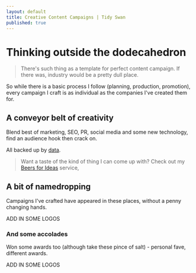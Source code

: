 ```yaml
---
layout: default
title: Creative Content Campaigns | Tidy Swan
published: true
---
```


# Thinking outside the dodecahedron

> There's such thing as a template for perfect content campaign. If there was, industry would be a pretty dull place.

So while there is a basic process I follow (planning, production, promotion), every campaign I craft is as individual as the companies I've created them for.

## A conveyor belt of creativity

Blend best of marketing, SEO, PR, social media and some new technology, find an audience hook then crack on.

All backed up by [data](/content-data-models).

> Want a taste of the kind of thing I can come up with? Check out my [Beers for Ideas](/beers-for-ideas) service, 

## A bit of namedropping

Campaigns I've crafted have appeared in these places, without a penny changing hands.

ADD IN SOME LOGOS

### And some accolades

Won some awards too (although take these pince of salt) - personal fave, different awards.

ADD IN SOME LOGOS
